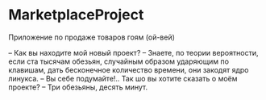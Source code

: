 # MarketplaceProject
Приложение по продаже товаров гоям (ой-вей)

– Как вы находите мой новый проект?
– Знаете, по теории вероятности, если ста тысячам обезьян, случайным образом ударяющим по клавишам, дать бесконечное количество времени, они закодят ядро линукса.
– Вы себе подумайте!.. Так шо вы хотите сказать о моём проекте?
– Три обезьяны, десять минут.
